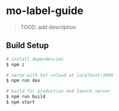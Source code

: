 # mo-label-guide

> TOOD: add description

## Build Setup

``` bash
# install dependencies
$ npm i

# serve with hot reload at localhost:3000
$ npm run dev

# build for production and launch server
$ npm run build
$ npm start
```
